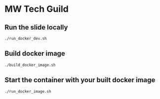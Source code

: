 # MW Tech Guild

## Run the slide locally
```
./run_docker_dev.sh
```

## Build docker image
```
./build_docker_image.sh
```

## Start the container with your built docker image
```
./run_docker_image.sh

```
